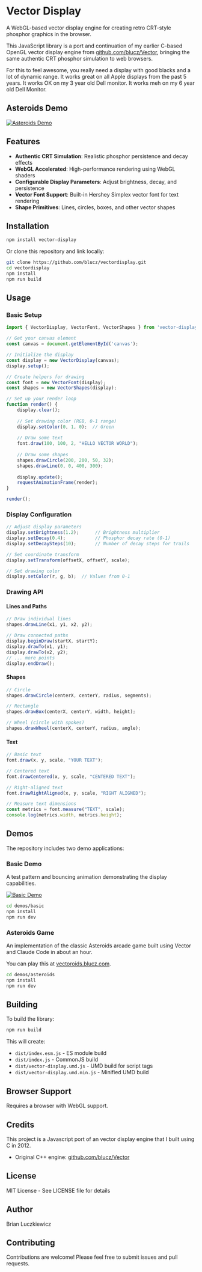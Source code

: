 # Vector Display

A WebGL-based vector display engine for creating retro CRT-style phosphor graphics in the browser.

This JavaScript library is a port and continuation of my earlier C-based OpenGL vector display engine from [github.com/blucz/Vector](https://github.com/blucz/Vector), bringing the same authentic CRT phosphor simulation to web browsers.

For this to feel awesome, you really need a display with good blacks and a lot of dynamic range. It works great on all Apple displays from the past 5 years. It works OK on my 3 year old Dell monitor. It works meh on my 6 year old Dell Monitor. 

## Asteroids Demo

[![Asteroids Demo](videos/asteroids.webp)](https://github.com/blucz/vectordisplay/blob/main/videos/asteroids.mp4?raw=1)


## Features

- **Authentic CRT Simulation**: Realistic phosphor persistence and decay effects
- **WebGL Accelerated**: High-performance rendering using WebGL shaders
- **Configurable Display Parameters**: Adjust brightness, decay, and persistence
- **Vector Font Support**: Built-in Hershey Simplex vector font for text rendering
- **Shape Primitives**: Lines, circles, boxes, and other vector shapes

## Installation

```bash
npm install vector-display
```

Or clone this repository and link locally:

```bash
git clone https://github.com/blucz/vectordisplay.git
cd vectordisplay
npm install
npm run build
```

## Usage

### Basic Setup

```javascript
import { VectorDisplay, VectorFont, VectorShapes } from 'vector-display';

// Get your canvas element
const canvas = document.getElementById('canvas');

// Initialize the display
const display = new VectorDisplay(canvas);
display.setup();

// Create helpers for drawing
const font = new VectorFont(display);
const shapes = new VectorShapes(display);

// Set up your render loop
function render() {
    display.clear();
    
    // Set drawing color (RGB, 0-1 range)
    display.setColor(0, 1, 0);  // Green
    
    // Draw some text
    font.draw(100, 100, 2, "HELLO VECTOR WORLD");
    
    // Draw some shapes
    shapes.drawCircle(200, 200, 50, 32);
    shapes.drawLine(0, 0, 400, 300);
    
    display.update();
    requestAnimationFrame(render);
}

render();
```

### Display Configuration

```javascript
// Adjust display parameters
display.setBrightness(1.2);      // Brightness multiplier
display.setDecay(0.4);           // Phosphor decay rate (0-1)
display.setDecaySteps(10);       // Number of decay steps for trails

// Set coordinate transform
display.setTransform(offsetX, offsetY, scale);

// Set drawing color
display.setColor(r, g, b);  // Values from 0-1
```

### Drawing API

#### Lines and Paths
```javascript
// Draw individual lines
shapes.drawLine(x1, y1, x2, y2);

// Draw connected paths
display.beginDraw(startX, startY);
display.drawTo(x1, y1);
display.drawTo(x2, y2);
// ... more points
display.endDraw();
```

#### Shapes
```javascript
// Circle
shapes.drawCircle(centerX, centerY, radius, segments);

// Rectangle
shapes.drawBox(centerX, centerY, width, height);

// Wheel (circle with spokes)
shapes.drawWheel(centerX, centerY, radius, angle);
```

#### Text
```javascript
// Basic text
font.draw(x, y, scale, "YOUR TEXT");

// Centered text
font.drawCentered(x, y, scale, "CENTERED TEXT");

// Right-aligned text
font.drawRightAligned(x, y, scale, "RIGHT ALIGNED");

// Measure text dimensions
const metrics = font.measure("TEXT", scale);
console.log(metrics.width, metrics.height);
```

## Demos

The repository includes two demo applications:

### Basic Demo

A test pattern and bouncing animation demonstrating the display capabilities.

[![Basic Demo](videos/basic.webp)](https://github.com/blucz/vectordisplay/blob/main/videos/basic.mp4?raw=1)

```bash
cd demos/basic
npm install
npm run dev
```

### Asteroids Game

An implementation of the classic Asteroids arcade game built using Vector and Claude Code in about an hour. 

You can play this at [vectoroids.blucz.com](https://vectoroids.blucz.com).

```bash
cd demos/asteroids
npm install
npm run dev
```

## Building

To build the library:

```bash
npm run build
```

This will create:
- `dist/index.esm.js` - ES module build
- `dist/index.js` - CommonJS build
- `dist/vector-display.umd.js` - UMD build for script tags
- `dist/vector-display.umd.min.js` - Minified UMD build

## Browser Support

Requires a browser with WebGL support.

## Credits

This project is a Javascript port of an vector display engine that I built using C in 2012.

- Original C++ engine: [github.com/blucz/Vector](https://github.com/blucz/Vector)

## License

MIT License - See LICENSE file for details

## Author

Brian Luczkiewicz

## Contributing

Contributions are welcome! Please feel free to submit issues and pull requests.
